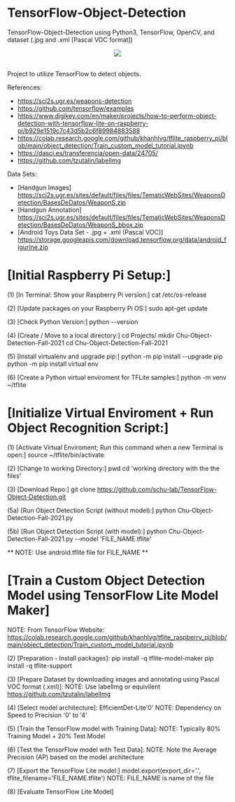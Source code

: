 # TensorFlow-Object-Detection
TensorFlow-Object-Detection using Python3, TensorFlow, OpenCV, and dataset (.jpg and .xml [Pascal VOC format])

<div align="center">
  <img src="https://www.tensorflow.org/images/tf_logo_social.png" /><br /><br />
</div>

Project to utilize TensorFlow to detect objects. 

References: 
* https://sci2s.ugr.es/weapons-detection
* https://github.com/tensorflow/examples
* https://www.digikey.com/en/maker/projects/how-to-perform-object-detection-with-tensorflow-lite-on-raspberry-pi/b929e1519c7c43d5b2c6f89984883588
* https://colab.research.google.com/github/khanhlvg/tflite_raspberry_pi/blob/main/object_detection/Train_custom_model_tutorial.ipynb
* https://dasci.es/transferencia/open-data/24705/
* https://github.com/tzutalin/labelImg

Data Sets:
* [Handgun Images] https://sci2s.ugr.es/sites/default/files/files/TematicWebSites/WeaponsDetection/BasesDeDatos/WeaponS.zip
* [Handgun Annotation] https://sci2s.ugr.es/sites/default/files/files/TematicWebSites/WeaponsDetection/BasesDeDatos/WeaponS_bbox.zip
* [Android Toys Data Set - .jpg + .xml (Pascal VOC)] https://storage.googleapis.com/download.tensorflow.org/data/android_figurine.zip


# [Initial Raspberry Pi Setup:]

(1) [In Terminal: Show your Raspberry Pi version:]
cat /etc/os-release

(2) [Update packages on your Raspberry Pi OS:]
sudo apt-get update

(3) [Check Python Version:]
python --version

(4) [Create / Move to a local directory:]
cd Projects/
mkdir Chu-Object-Detection-Fall-2021
cd Chu-Object-Detection-Fall-2021

(5) [Install virtualenv and upgrade pip:]
python -m pip install --upgrade pip
python -m pip install virtual env

(6) [Create a Python virtual enviroment for TFLite samples:]
python -m venv ~/tflite


# [Initialize Virtual Enviroment + Run Object Recognition Script:]
(1) [Activate Virtual Enviroment; Run this command when a new Terminal is open:]
source ~/tflite/bin/activate

(2) [Change to working Directory:]
pwd
cd 'working directory with the the files'

(3) [Download Repo:]
git clone https://github.com/schu-lab/TensorFlow-Object-Detection.git

(5a) [Run Object Detection Script (without model):]
python Chu-Object-Detection-Fall-2021.py

(5b) [Run Object Detection Script (with model):]
python Chu-Object-Detection-Fall-2021.py --model 'FILE_NAME.tflite'

** NOTE: Use android.tflite file for FILE_NAME **

# [Train a Custom Object Detection Model using TensorFlow Lite Model Maker]
NOTE: From TensorFlow Website: https://colab.research.google.com/github/khanhlvg/tflite_raspberry_pi/blob/main/object_detection/Train_custom_model_tutorial.ipynb

(2) [Preparation - Install packages]:
pip install -q tflite-model-maker
pip install -q tflite-support

(3) [Prepare Dataset by downloading images and annotating using Pascal VOC format (.xml)]:
NOTE: Use labelImg or equivilent https://github.com/tzutalin/labelImg

(4) [Select model architecture]: EfficientDet-Lite'0'
NOTE: Dependency on Speed to Precision '0' to '4'

(5) [Train the TensorFlow model with Training Data]:
NOTE: Typically 80% Training Model + 20% Test Model

(6) [Test the TensorFlow model with Test Data]:
NOTE: Note the Average Precision (AP) based on the model architecture

(7) [Export the TensorFlow Lite model:]
model.export(export_dir='.', tflite_filename='FILE_NAME.tflite')
NOTE: FILE_NAME is name of the file

(8) [Evaluate TensorFlow Lite Model]
